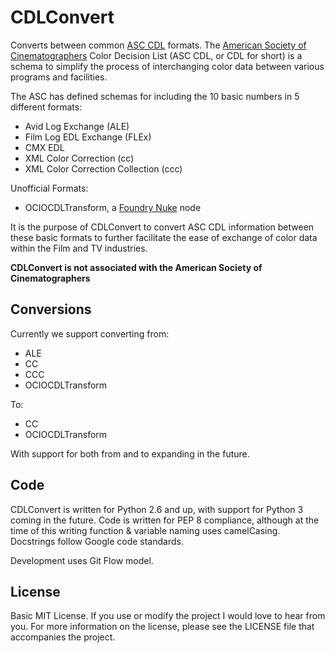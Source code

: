 CDLConvert
==========

Converts between common [ASC CDL](http://en.wikipedia.org/wiki/ASC_CDL)
formats. The [American Society of Cinematographers](http://www.theasc.com/) Color
Decision List (ASC CDL, or CDL for short) is a schema to simplify the process
of interchanging color data between various programs and facilities.

The ASC has defined schemas for including the 10 basic numbers in 5 different
formats:

* Avid Log Exchange (ALE)
* Film Log EDL Exchange (FLEx)
* CMX EDL
* XML Color Correction (cc)
* XML Color Correction Collection (ccc)

Unofficial Formats:

* OCIOCDLTransform, a [Foundry Nuke](www.thefoundry.co.uk/nuke/) node

It is the purpose of CDLConvert to convert ASC CDL information between these
basic formats to further facilitate the ease of exchange of color data within
the Film and TV industries.

**CDLConvert is not associated with the American Society of Cinematographers**

## Conversions

Currently we support converting from:

* ALE
* CC
* CCC
* OCIOCDLTransform

To:

* CC
* OCIOCDLTransform

With support for both from and to expanding in the future.

## Code

CDLConvert is written for Python 2.6 and up, with support for Python 3 coming
in the future. Code is written for PEP 8 compliance, although at the time of
this writing function & variable naming uses camelCasing. Docstrings follow
Google code standards.

Development uses Git Flow model.

## License

Basic MIT License. If you use or modify the project I would love to hear from
you. For more information on the license, please see the LICENSE file that
accompanies the project.